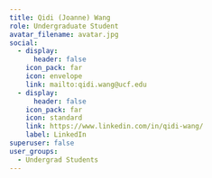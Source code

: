 ```yaml
---
title: Qidi (Joanne) Wang
role: Undergraduate Student
avatar_filename: avatar.jpg
social:
  - display:
      header: false
    icon_pack: far
    icon: envelope
    link: mailto:qidi.wang@ucf.edu
  - display:
      header: false
    icon_pack: far
    icon: standard
    link: https://www.linkedin.com/in/qidi-wang/
    label: LinkedIn
superuser: false
user_groups:
  - Undergrad Students
---
```


